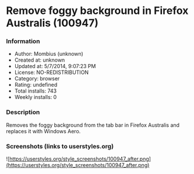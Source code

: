 # Remove foggy background in Firefox Australis (100947)

### Information
- Author: Mombius (unknown)
- Created at: unknown
- Updated at: 5/7/2014, 9:07:23 PM
- License: NO-REDISTRIBUTION
- Category: browser
- Rating: undefined
- Total installs: 743
- Weekly installs: 0


### Description
Removes the foggy background from the tab bar in Firefox Australis and replaces it with Windows Aero.


### Screenshots (links to userstyles.org)
![https://userstyles.org/style_screenshots/100947_after.png](https://userstyles.org/style_screenshots/100947_after.png)


